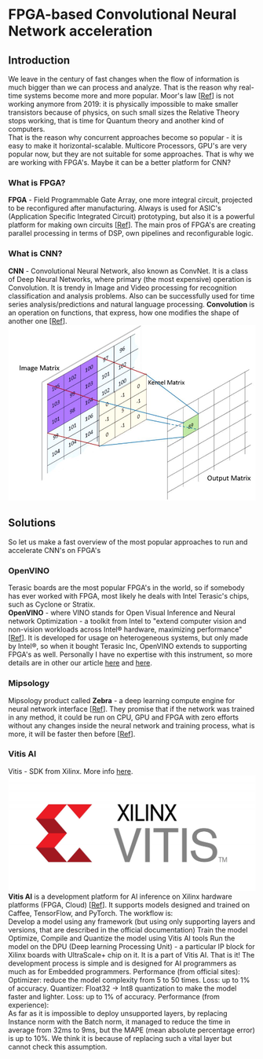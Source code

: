 # FPGA-based Convolutional Neural Network acceleration

## Introduction

We leave in the century of fast changes when the flow of information is much bigger than we can process and analyze. That is the reason why real-time systems become more and more popular. Moor's law [[Ref](https://en.wikipedia.org/wiki/Moore%27s_law)] is not working anymore from 2019: it is physically impossible to make smaller transistors because of physics, on such small sizes the Relative Theory stops working, that is time for Quantum theory and another kind of computers. <br>
That is the reason why concurrent approaches become so popular - it is easy to make it horizontal-scalable. Multicore Processors, GPU's are very popular now, but they are not suitable for some approaches. That is why we are working with FPGA's. Maybe it can be a better platform for CNN?

### What is FPGA?
**FPGA** - Field Programmable Gate Array, one more integral circuit, projected to be reconfigured after manufacturing. Always is used for ASIC's (Application Specific Integrated Circuit) prototyping, but also it is a powerful platform for making own circuits [[Ref](https://numato.com/blog/differences-between-fpga-and-asics/#what-is-asic)]. The main pros of FPGA's are creating parallel processing in terms of DSP, own pipelines and reconfigurable logic.

### What is CNN?
**CNN** - Convolutional Neural Network, also known as ConvNet. It is a class of Deep Neural Networks, where primary (the most expensive) operation is Convolution. It is trendy in Image and Video processing for recognition classification and analysis problems. Also can be successfully used for time series analysis/predictions and natural language processing.  **Convolution** is an operation on functions, that express, how one modifies the shape of another one [[Ref](https://en.wikipedia.org/wiki/Convolution)].
<img src="images/conv.jpg">

## Solutions
So let us make a fast overview of the most popular approaches to run and accelerate CNN's on FPGA's

### OpenVINO
Terasic boards are the most popular FPGA's in the world, so if somebody has ever worked with FPGA, most likely he deals with Intel Terasic's chips, such as Cyclone or Stratix. <br>
**OpenVINO** - where VINO stands for Open Visual Inference and Neural network Optimization - a toolkit from Intel to "extend computer vision and non-vision workloads across Intel® hardware, maximizing performance" [[Ref](https://docs.openvinotoolkit.org/latest/index.html)]. It is developed for usage on heterogeneous systems, but only made by Intel®, so when it bought Terasic Inc, OpenVINO extends to supporting FPGA's as well. Personally I have no expertise with this instrument, so more details are in other our article [here](/movidius) and [here](/movidius-2).

### Mipsology
Mipsology product called **Zebra** - a deep learning compute engine for neural network interface [[Ref](https://mipsology.com)]. They promise that if the network was trained in any method, it could be run on CPU, GPU and FPGA with zero efforts without any changes inside the neural network and training process, what is more, it will be faster then before [[Ref](https://www.xilinx.com/video/events/mipsology-demonstrates-zebra.html)].

### Vitis AI
Vitis - SDK from Xilinx. More info [here](https://www.xilinx.com/products/design-tools/vitis.html). <br>
<img src="images/vitis.jpg">
**Vitis AI** is a development platform for AI inference on Xilinx hardware platforms (FPGA, Cloud) [[Ref](https://www.xilinx.com/products/design-tools/vitis/vitis-ai.html)]. It supports models designed and trained on Caffee, TensorFlow, and PyTorch. The workflow is: <br>
Develop a model using any framework (but using only supporting layers and versions, that are described in the official documentation)
Train the model
Optimize, Compile and Quantize the model using Vitis AI tools
Run the model on the DPU (Deep learning Processing Unit) - a particular IP block for Xilinx boards with UltraScale+ chip on it. It is a part of Vitis AI.
That is it! The development process is simple and is designed for AI programmers as much as for Embedded programmers.
Performance (from official sites):
Optimizer: reduce the model complexity from 5 to 50 times. Loss: up to 1% of accuracy.
Quantizer: Float32 -> Int8 quantization to make the model faster and lighter. Loss: up to 1% of accuracy.
Performance (from experience): <br>
As far as it is impossible to deploy unsupported layers, by replacing Instance norm with the Batch norm, it managed to reduce the time in average from 32ms to 9ms, but the MAPE (mean absolute percentage error) is up to 10%. We think it is because of replacing such a vital layer but cannot check this assumption.

